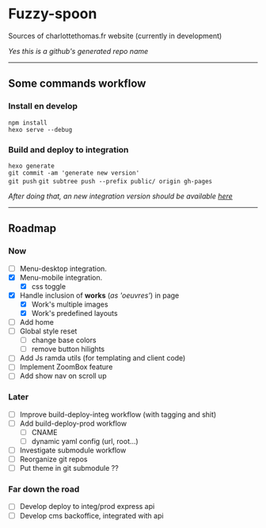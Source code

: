 # Fuzzy-spoon
Sources of charlottethomas.fr website (currently in development)

*Yes this is a github's generated repo name*

---

## Some commands workflow
### Install en develop
`npm install`  
`hexo serve --debug`  

### Build and deploy to integration
`hexo generate`  
`git commit -am 'generate new version'`  
`git push`
`git subtree push --prefix public/ origin gh-pages`  

*After doing that, an new integration version should be available [here](https://crucialhawg.github.io/fuzzy-spoon/)*

---

## Roadmap
### Now
- [ ] Menu-desktop integration.
- [X] Menu-mobile integration.
	- [X] css toggle
- [X]	Handle inclusion of **works** (*as 'oeuvres'*) in page
	- [X]	Work's multiple images
	- [X]	Work's predefined layouts
- [ ] Add home
- [ ] Global style reset
	- [ ] change base colors
	- [ ] remove button hilights
- [ ] Add Js ramda utils (for templating and client code)
- [ ]	Implement ZoomBox feature
- [ ]	Add show nav on scroll up

### Later
- [ ] Improve build-deploy-integ workflow (with tagging and shit)
- [ ] Add build-deploy-prod workflow
	- [ ] CNAME
	- [ ] dynamic yaml config (url, root...)
- [ ] Investigate submodule workflow
- [ ] Reorganize git repos
- [ ] Put theme in git submodule ??

### Far down the road
- [ ] Develop deploy to integ/prod express api
- [ ] Develop cms backoffice, integrated with api

